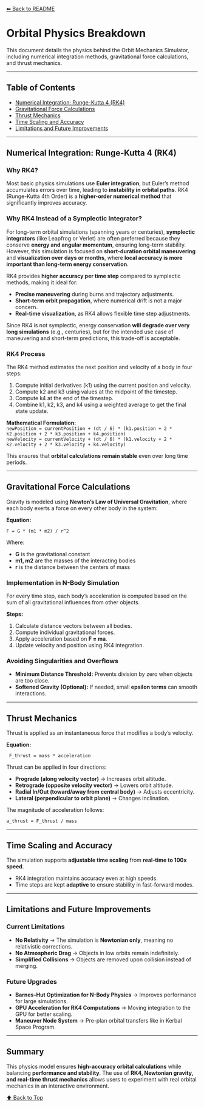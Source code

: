 [⬅ Back to README](https://github.com/Brprb08/space-orbit-simulation#readme)

# Orbital Physics Breakdown  

This document details the physics behind the Orbit Mechanics Simulator, including numerical integration methods, gravitational force calculations, and thrust mechanics.

---

## Table of Contents  
- [Numerical Integration: Runge-Kutta 4 (RK4)](#numerical-integration-runge-kutta-4-rk4)  
- [Gravitational Force Calculations](#gravitational-force-calculations)  
- [Thrust Mechanics](#thrust-mechanics)  
- [Time Scaling and Accuracy](#time-scaling-and-accuracy)  
- [Limitations and Future Improvements](#limitations-and-future-improvements)  

---

## Numerical Integration: Runge-Kutta 4 (RK4)  

### Why RK4?  
Most basic physics simulations use **Euler integration**, but Euler’s method accumulates errors over time, leading to **instability in orbital paths**. RK4 (Runge-Kutta 4th Order) is a **higher-order numerical method** that significantly improves accuracy.  

### Why RK4 Instead of a Symplectic Integrator?
For long-term orbital simulations (spanning years or centuries), **symplectic integrators** (like Leapfrog or Verlet) are often preferred because they conserve **energy and angular momentum**, ensuring long-term stability. However, this simulation is focused on **short-duration orbital maneuvering** and **visualization over days or months**, where **local accuracy is more important than long-term energy conservation**.

RK4 provides **higher accuracy per time step** compared to symplectic methods, making it ideal for:
- **Precise maneuvering** during burns and trajectory adjustments.
- **Short-term orbit propagation**, where numerical drift is not a major concern.
- **Real-time visualization**, as RK4 allows flexible time step adjustments.

Since RK4 is not symplectic, energy conservation **will degrade over very long simulations** (e.g., centuries), but for the intended use case of maneuvering and short-term predictions, this trade-off is acceptable.

### RK4 Process  
The RK4 method estimates the next position and velocity of a body in four steps:  

1. Compute initial derivatives (k1) using the current position and velocity.  
2. Compute k2 and k3 using values at the midpoint of the timestep.  
3. Compute k4 at the end of the timestep.  
4. Combine k1, k2, k3, and k4 using a weighted average to get the final state update.  

**Mathematical Formulation:**  
``` newPosition = currentPosition + (dt / 6) * (k1.position + 2 * k2.position + 2 * k3.position + k4.position) ```  
``` newVelocity = currentVelocity + (dt / 6) * (k1.velocity + 2 * k2.velocity + 2 * k3.velocity + k4.velocity) ```  

This ensures that **orbital calculations remain stable** even over long time periods.  

---

## Gravitational Force Calculations  

Gravity is modeled using **Newton’s Law of Universal Gravitation**, where each body exerts a force on every other body in the system:  

**Equation:**  
``` 
F = G * (m1 * m2) / r^2 
```

Where:  
- **G** is the gravitational constant  
- **m1, m2** are the masses of the interacting bodies  
- **r** is the distance between the centers of mass  

### Implementation in N-Body Simulation  
For every time step, each body’s acceleration is computed based on the sum of all gravitational influences from other objects.  

**Steps:**  
1. Calculate distance vectors between all bodies.  
2. Compute individual gravitational forces.  
3. Apply acceleration based on **F = ma**.  
4. Update velocity and position using RK4 integration.  

### Avoiding Singularities and Overflows  
- **Minimum Distance Threshold:** Prevents division by zero when objects are too close.  
- **Softened Gravity (Optional):** If needed, small **epsilon terms** can smooth interactions.  

---

## Thrust Mechanics  

Thrust is applied as an instantaneous force that modifies a body’s velocity.  

**Equation:**  
```
 F_thrust = mass * acceleration  
```
Thrust can be applied in four directions:  
- **Prograde (along velocity vector)** → Increases orbit altitude.  
- **Retrograde (opposite velocity vector)** → Lowers orbit altitude.  
- **Radial In/Out (toward/away from central body)** → Adjusts eccentricity.  
- **Lateral (perpendicular to orbit plane)** → Changes inclination.  

The magnitude of acceleration follows:  
``` 
a_thrust = F_thrust / mass 
```

---

## Time Scaling and Accuracy  

The simulation supports **adjustable time scaling** from **real-time to 100x speed**.  
- RK4 integration maintains accuracy even at high speeds.  
- Time steps are kept **adaptive** to ensure stability in fast-forward modes.  

---

## Limitations and Future Improvements  

### Current Limitations  
- **No Relativity** → The simulation is **Newtonian only**, meaning no relativistic corrections.  
- **No Atmospheric Drag** → Objects in low orbits remain indefinitely.  
- **Simplified Collisions** → Objects are removed upon collision instead of merging.  

### Future Upgrades  
- **Barnes-Hut Optimization for N-Body Physics** → Improves performance for large simulations.  
- **GPU Acceleration for RK4 Computations** → Moving integration to the GPU for better scaling.  
- **Maneuver Node System** → Pre-plan orbital transfers like in Kerbal Space Program.  

---

## Summary  
This physics model ensures **high-accuracy orbital calculations** while balancing **performance and stability**. The use of **RK4, Newtonian gravity, and real-time thrust mechanics** allows users to experiment with real orbital mechanics in an interactive environment.  

[⬆ Back to Top](#orbital-physics-breakdown)
